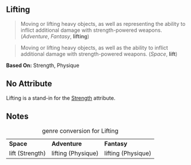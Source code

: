 Lifting
-------

> Moving or lifting heavy objects, as well as representing the ability to inflict additional damage with strength-powered weapons. (_Adventure_, _Fantasy_, __lifting__)

> Moving or lifting heavy objects, as well as the ability to inflict additional damage with strength-powered weapons. (_Space_, __lift__)

__Based On:__ <span title='Space'>Strength</span>, <span title='Adventure & Fantasy'>Physique</span>

No Attribute
------------

Lifting is a stand-in for the [Strength](Strength.md) attribute.

Notes
-----

<table>
<caption>genre conversion for Lifting</caption>
<tr><td><strong>Space</strong></td><td><strong>Adventure</strong></td><td><strong>Fantasy</strong></td></tr>
<tr><td>lift (Strength)</td><td>lifting (Physique)</td><td>lifting (Physique)</td></tr>
</table>
